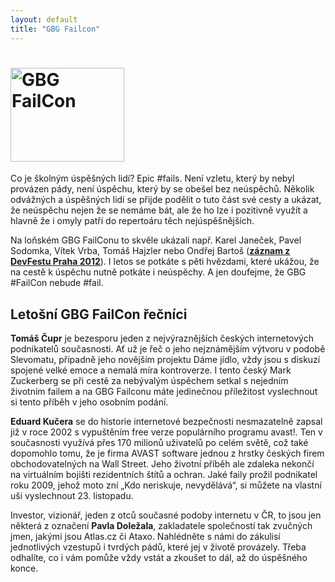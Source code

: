 ```yaml
---
layout: default
title: "GBG Failcon"
---
```


<h1><img src="/imgs/gbg-failcon.png" width="182" height="150" alt="GBG FailCon" /></h1>

Co je školným úspěšných lidí? Epic #fails. Není vzletu, který by nebyl provázen pády, není úspěchu, který by se obešel bez neúspěchů. Několik odvážných a úspěšných lidí se přijde podělit o tuto část své cesty a ukázat, že neúspěchu nejen že se nemáme bát, ale že ho lze i pozitivně využít a hlavně že i omyly patří do repertoáru těch nejúspěšnějších. 

Na loňském GBG FailConu to skvěle ukázali např. Karel Janeček, Pavel Sodomka, Vítek Vrba, Tomáš Hajzler nebo Ondřej Bartoš ([**záznam z DevFestu Praha 2012**](http://www.youtube.com/watch?v=M84m1wV8OaQ)). I letos se potkáte s pěti hvězdami, které ukážou, že na cestě k úspěchu nutně potkáte i neúspěchy. A jen doufejme, že GBG #FailCon nebude #fail.

Letošní GBG FailCon řečníci
---------------------------

**Tomáš Čupr** je bezesporu jeden z nejvýraznějších českých internetových podnikatelů současnosti. Ať už je řeč o jeho nejznámějším výtvoru v podobě Slevomatu, případně jeho novějším projektu Dáme jídlo, vždy jsou s diskuzí spojené velké emoce a nemalá míra kontroverze. I tento český Mark Zuckerberg se při cestě za nebývalým úspěchem setkal s nejedním životním failem a na GBG Failconu máte jedinečnou příležitost vyslechnout si tento příběh v jeho osobním podání.

**Eduard Kučera** se do historie internetové bezpečnosti nesmazatelně zapsal již v roce 2002 s vypuštěním free verze populárního programu avast!. Ten v současnosti využívá přes 170 milionů uživatelů po celém světě, což také dopomohlo tomu, že je firma AVAST software jednou z hrstky českých firem obchodovatelných na Wall Street. Jeho životní příběh ale zdaleka nekončí na virtuálním bojišti rezidentních štítů a ochran. Jaké faily prožil podnikatel roku 2009, jehož moto zní „Kdo neriskuje, nevydělává“, si můžete na vlastní uši vyslechnout 23. listopadu.

Investor, vizionář, jeden z otců současné podoby internetu v ČR, to jsou jen některá z označení **Pavla Doležala**, zakladatele společností tak zvučných jmen, jakými jsou Atlas.cz či Ataxo. Nahlédněte s námi do zákulisí jednotlivých vzestupů i tvrdých pádů, které jej v životě provázely. Třeba odhalíte, co i vám pomůže vždy vstát a zkoušet to dál, až do úspěšného konce.


